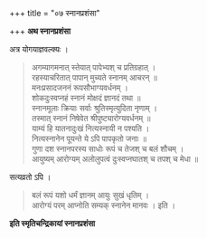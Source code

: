 +++
title = "०७ स्नानप्रशंसा"

+++
**अथ स्नानप्रशंसा**

अत्र योगयाज्ञवल्क्यः ।

> अगम्यागमनात् स्तेयात् पापेभ्यश् च प्रतिग्रहात् ।  
> रहस्याचरितात् पापान् मुच्यते स्नानम् आचरन् ॥  
> मनःप्रसादजननं रूपसौभाग्यवर्धनम् ।  
> शोकदुःस्वप्नहं स्नानं मोक्षदं ज्ञानदं तथा ॥  
> स्नानमूलाः क्रियाः सर्वाः श्रुतिस्मृत्युदिता नृणाम् ।  
> तस्मात् स्नानं निषेवेत श्रीपुष्ट्यारोग्यवर्धनम् ॥  
> याम्यं हि यातनादुःखं नित्यस्नायी न पश्यति ।  
> नित्यस्नानेन पूयन्ते ये ऽपि पापकृतो जनाः ॥  
> गुणा दश स्नानपरस्य साधोः रूपं च तेजश् च बलं शौचम् ।  
> आयुष्यम् आरोग्यम् अलोलुपत्वं दुःस्वप्नघातश् च तपश् च मेधा ॥

सत्यव्रतो ऽपि ।

> बलं रूपं यशो धर्मं ज्ञानम् आयुः सुखं धृतिम् ।  
> आरोग्यं परम् आप्नोति सम्यक् स्नानेन मानवः । इति ।

**इति स्मृतिचन्द्रिकायां स्नानप्रशंसा**
